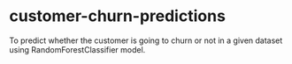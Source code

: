 # customer-churn-predictions
To predict whether the customer is going to churn or not in a given dataset using RandomForestClassifier model.
